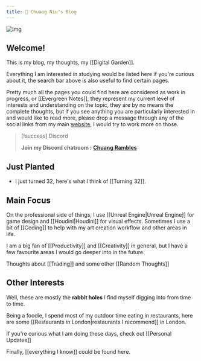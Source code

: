 ```yaml
---
title: 🌱 Chuang Niu's Blog
---
```






![img](https://i.imgur.com/OOca9GG.jpg)



## Welcome!



This is my blog, my thoughts, my [[Digital Garden]].



Everything I am interested in studying would be listed here if you're curious about it, the search bar above is also useful to find certain pages.



Pretty much all the pages you could find here are considered as work in progress, or [[Evergreen Notes]], they represent my current level of interests and understanding on the topic, they are by no means the complete thoughts, but if you see anything you are particularly interested in and would like to read more, please drop a message through any of the social links from my main [website](https://cniu.art), I would try to work more on those.



> [!success] Discord
> 
>  **Join my Discord chatroom :**   **[Chuang Rambles](https://discord.gg/DFXMeMZCUA)**


## Just Planted



- I just turned 32, here's what I think of [[Turning 32]].



## Main Focus





On the professional side of things, I use [[Unreal Engine|Unreal Engine]] for game design and [[Houdini|Houdini]] for visual effects. Sometimes I use a bit of [[Coding]] to help with my art creation workflow and other areas in life.



I am a big fan of [[Productivity]] and [[Creativity]] in general, but I have a few favourite areas I would go deeper into in the future.



Thoughts about [[Trading]] and some other [[Random Thoughts]]



## Other Interests



Well, these are mostly the **rabbit holes** I find myself digging into from time to time. 



Being a foodie, I spend most of my outdoor time eating in restaurants, here are some [[Restaurants in London|restaurants I recommend]] in London.



If you're curious what I am doing these days, check out [[Personal Updates]]



Finally, [[everything I know]] could be found here.



